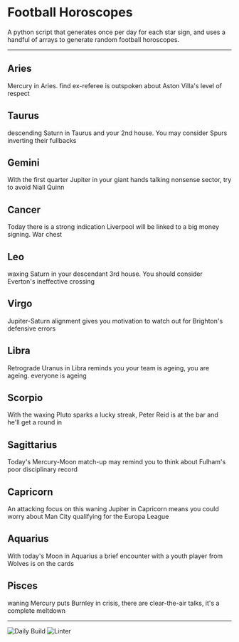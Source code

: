 # Football Horoscopes

A python script that generates once per day for each star sign, and uses a handful of arrays to generate random football horoscopes.

---

<!-- horoscopes_item starts -->
<h2>Aries</h2><p>Mercury in Aries. find ex-referee is outspoken about Aston Villa's level of respect</p><h2>Taurus</h2><p>descending Saturn in Taurus and your 2nd house. You may consider Spurs inverting their fullbacks</p><h2>Gemini</h2><p>With the first quarter Jupiter in your giant hands talking nonsense sector, try to avoid Niall Quinn</p><h2>Cancer</h2><p>Today there is a strong indication Liverpool will be linked to a big money signing. War chest</p><h2>Leo</h2><p>waxing Saturn in your descendant 3rd house. You should consider Everton's ineffective crossing</p><h2>Virgo</h2><p>Jupiter-Saturn alignment gives you motivation to watch out for Brighton's defensive errors</p><h2>Libra</h2><p>Retrograde Uranus in Libra reminds you your team is ageing, you are ageing. everyone is ageing</p><h2>Scorpio</h2><p>With the waxing Pluto sparks a lucky streak, Peter Reid is at the bar and he'll get a round in</p><h2>Sagittarius</h2><p>Today's Mercury-Moon match-up may remind you to think about Fulham's poor disciplinary record</p><h2>Capricorn</h2><p>An attacking focus on this waning Jupiter in Capricorn means you could worry about Man City qualifying for the Europa League</p><h2>Aquarius</h2><p>With today's Moon in Aquarius a brief encounter with a youth player from Wolves is on the cards</p><h2>Pisces</h2><p>waning Mercury puts Burnley in crisis, there are clear-the-air talks, it's a complete meltdown</p>
<!-- horoscopes_item ends -->

---

![Daily Build](https://github.com/MatBenfield/horofootball.thechels.uk/workflows/Daily%20Build/badge.svg) ![Linter](https://github.com/MatBenfield/horofootball.thechels.uk/workflows/Linter/badge.svg)
